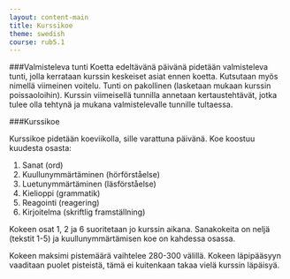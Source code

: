 ```yaml
---
layout: content-main
title: Kurssikoe
theme: swedish
course: rub5.1
---
```


###Valmisteleva tunti
Koetta edeltävänä päivänä pidetään valmisteleva tunti, jolla kerrataan kurssin keskeiset asiat ennen koetta.
Kutsutaan myös nimellä viimeinen voitelu. Tunti on pakollinen (lasketaan mukaan kurssin poissaoloihin). Kurssin
viimeisellä tunnilla annetaan kertaustehtävät, jotka tulee olla tehtynä ja mukana valmistelevalle tunnille tultaessa.

###Kurssikoe

Kurssikoe pidetään koeviikolla, sille varattuna päivänä. Koe koostuu kuudesta osasta:

1. Sanat (ord)
2. Kuullunymmärtäminen (hörförståelse)
3. Luetunymmärtäminen (läsförståelse)
4. Kielioppi (grammatik)
5. Reagointi (reagering)
6. Kirjoitelma (skriftlig framställning)

Kokeen osat 1, 2 ja 6 suoritetaan jo kurssin aikana. Sanakokeita on neljä (tekstit 1-5) ja kuullunymmärtämisen
koe on kahdessa osassa.

Kokeen maksimi pistemäärä vaihtelee 280-300 välillä. Kokeen läpipääsyyn vaaditaan puolet pisteistä, tämä ei kuitenkaan
takaa vielä kurssin läpäisyä.
